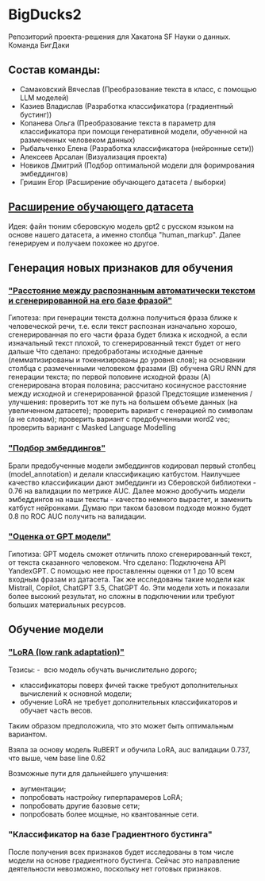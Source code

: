 # BigDucks2
Репозиторий проекта-решения для Хакатона SF Науки о данных. Команда БигДаки
## Состав команды:

* Самаковский Вячеслав (Преобразование текста в класс, с помощью LLM моделей)
* Казиев Владислав (Разработка классификатора (градиентный бустинг))
* Копанева Ольга (Преобразование текста в параметр для классификатора при помощи генеративной модели, обученной на размеченных человеком данных)
* Рыбальченко Елена (Разработка классификатора (нейронные сети))
* Алексеев Арсалан (Визуализация проекта)
* Новиков Дмитрий (Подбор оптимальной модели для форимрования эмбеддингов)
* Гришин Егор (Расширение обучающего датасета / выборки)



## [Расширение обучающего датасета](gpt_ru.ipynb)
Идея: файн тюним сберовскую модель gpt2 с русском языком на основе нашего датасета, а именно столбца "human_markup". Далее генерируем и получаем похожее но другое.


## Генерация новых признаков для обучения
### ["Расстояние между распознанным автоматически текстом и сгенерированной на его базе фразой"](part_sent_gen.ipynb)
Гипотеза: при генерации текста должна получиться фраза ближе к человеческой речи, т.е. если текст распознан изначально хорошо, сгенерированная по его части фраза будет близка к исходной, а если изначальный текст плохой, то сгенерированный текст будет от него дальше
Что сделано: предобработаны исходные данные (лемматизированы и токенизированы до уровня слов); на основании столбца с размеченными человеком фразами (B) обучена GRU RNN для генерации текста; по первой половине исходной фразы (A) сгенерирована вторая половина; рассчитано косинусное расстояние между исходной и сгенерированной фразой
Предстоящие изменения / улучшения: проверить тот же путь на большем объеме данных (на увеличенном датасете); проверить вариант с генерацией по символам (а не словам); проверить вариант с предобученными word2 vec; проверить вариант с Masked Language Modelling

### ["Подбор эмбеддингов"](embeddings-eval.ipynb)
Брали предобученные модели эмбеддингов кодировал первый столбец (model_annotation) и делали классификацию катбустом. Наилучшее качество классификации дают эмбеддинги из Сберовской библиотеки - 0.76 на валидации по метрике AUC. Далее можно дообучить модели эмбеддингов на наши тексты - качество немного вырастет, и заменить катбуст нейронками. Думаю при таком базовом подходе можно будет 0.8 по ROC AUC получить на валидации.

### ["Оценка от GPT модели"](Api_GPT.ipynb)
Гипотиза: GPT модель сможет отличить плохо сгенерированный текст, от текста сказанного человеком.
Что сделано: Подключена API YandexGPT. С помощью нее проставленны оценки от 1 до 10 всем входным фразам из датасета. Так же исследованы такие модели как Mistrall, Copilot, ChatGPT 3.5, ChatGPT 4o. Эти модели хоть и показали более высокий результат, но сложны в подключении или требуют больших материальных ресурсов.


## Обучение модели

### ["LoRA (low rank adaptation)"](LORA_funetune.ipynb)

Тезисы:
-  всю модель обучать вычислительно дорого;
- классификаторы поверх фичей также требуют дополнительных вычислений к основной модели;
- обучение LoRA не требует дополнительных классификаторов и обучает часть весов.

Таким образом предположила, что это может быть оптимальным вариантом.

Взяла за основу модель RuBERT и обучила LoRA, auc валидации 0.737, что выше, чем base line 0.62

Возможные пути для дальнейшего улучшения:
- аугментации;
- попробовать настройку гиперпарамеров LoRA;
- попробовать другие базовые сети;
- попробовать более мощные, но квантованные сети.

### "Классификатор на базе Градиентного бустинга"

После получения всех признаков будет исследованы в том числе модели на основе градиентного бустинга. Сейчас это направление деятельности невозможно, поскольку нет готовых признаков.
